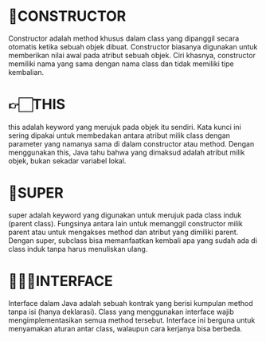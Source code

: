 # 👀CONSTRUCTOR
Constructor adalah method khusus dalam class yang dipanggil secara otomatis ketika sebuah objek dibuat. Constructor biasanya digunakan untuk memberikan nilai awal pada atribut sebuah objek. Ciri khasnya, constructor memiliki nama yang sama dengan nama class dan tidak memiliki tipe kembalian.

# 👉🏻THIS
this adalah keyword yang merujuk pada objek itu sendiri. Kata kunci ini sering dipakai untuk membedakan antara atribut milik class dengan parameter yang namanya sama di dalam constructor atau method. Dengan menggunakan this, Java tahu bahwa yang dimaksud adalah atribut milik objek, bukan sekadar variabel lokal.

# 🦾SUPER
super adalah keyword yang digunakan untuk merujuk pada class induk (parent class). Fungsinya antara lain untuk memanggil constructor milik parent atau untuk mengakses method dan atribut yang dimiliki parent. Dengan super, subclass bisa memanfaatkan kembali apa yang sudah ada di class induk tanpa harus menuliskan ulang.

# 💁🏻‍♀️INTERFACE
Interface dalam Java adalah sebuah kontrak yang berisi kumpulan method tanpa isi (hanya deklarasi). Class yang menggunakan interface wajib mengimplementasikan semua method tersebut. Interface ini berguna untuk menyamakan aturan antar class, walaupun cara kerjanya bisa berbeda.
